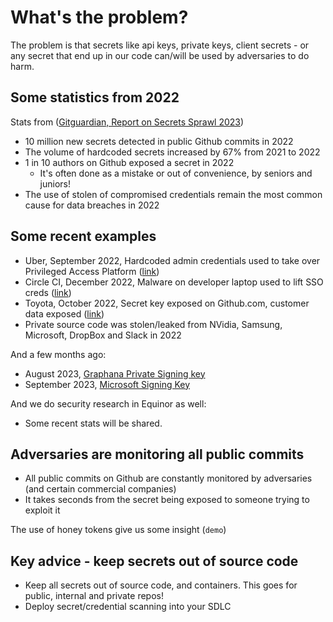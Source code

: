 # What's the problem?

The problem is that secrets like api keys, private keys, client secrets - or any secret that end up in our code can/will be used by adversaries to do harm.

## Some statistics from 2022

Stats from ([Gitguardian, Report on Secrets Sprawl 2023](https://www.gitguardian.com/state-of-secrets-sprawl-report-2023))

- 10 million new secrets detected in public Github commits in 2022
- The volume of hardcoded secrets increased by 67% from 2021 to 2022
- 1 in 10 authors on Github exposed a secret in 2022
  - It's often done as a mistake or out of convenience, by seniors and juniors!
- The use of stolen of compromised credentials remain the most common cause for data breaches in 2022

## Some recent examples

- Uber, September 2022, Hardcoded admin credentials used to take over Privileged Access Platform ([link](https://www.upguard.com/blog/what-caused-the-uber-data-breach))
- Circle CI, December 2022, Malware on developer laptop used to lift SSO creds ([link](https://circleci.com/blog/jan-4-2023-incident-report/))
- Toyota, October 2022, Secret key exposed on Github.com, customer data exposed ([link](https://blog.gitguardian.com/toyota-accidently-exposed-a-secret-key-publicly-on-github-for-five-years/))
- Private source code was stolen/leaked from NVidia, Samsung, Microsoft, DropBox and Slack in 2022
  
And a few months ago:

- August 2023, [Graphana Private Signing key](https://grafana.com/blog/2023/08/24/grafana-security-update-gpg-signing-key-rotation/)
- September 2023, [Microsoft Signing Key](https://msrc.microsoft.com/blog/2023/09/results-of-major-technical-investigations-for-storm-0558-key-acquisition/)

And we do security research in Equinor as well:

- Some recent stats will be shared.

## Adversaries are monitoring all public commits

- All public commits on Github are constantly monitored by adversaries (and certain commercial companies)
- It takes seconds from the secret being exposed to someone trying to exploit it

The use of honey tokens give us some insight (`demo`)

## Key advice - keep secrets out of source code

- Keep all secrets out of source code, and containers. This goes for public, internal and private repos!
- Deploy secret/credential scanning into your SDLC
